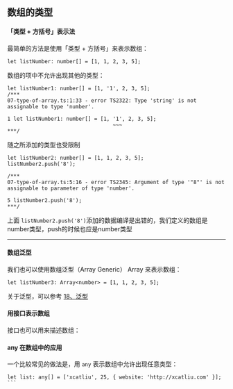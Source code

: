 ## 数组的类型

#### 「类型 + 方括号」表示法

最简单的方法是使用「类型 + 方括号」来表示数组：

```
let listNumber: number[] = [1, 1, 2, 3, 5];
```
数组的项中不允许出现其他的类型：
```
let listNumber1: number[] = [1, '1', 2, 3, 5];
/***
07-type-of-array.ts:1:33 - error TS2322: Type 'string' is not assignable to type 'number'.

1 let listNumber1: number[] = [1, '1', 2, 3, 5];
                                  ~~~
***/                                  
```
随之所添加的类型也受限制
```
let listNumber2: number[] = [1, 1, 2, 3, 5];
listNumber2.push('8');

/***
07-type-of-array.ts:5:16 - error TS2345: Argument of type '"8"' is not assignable to parameter of type 'number'.

5 listNumber2.push('8');
***/
```
上面 ```listNumber2.push('8')```添加的数据编译是出错的，我们定义的数组是 number类型，push的时候也应是number类型

---
#### 数组泛型

我们也可以使用数组泛型（Array Generic） Array<elemType> 来表示数组：

```
let listNumber3: Array<number> = [1, 1, 2, 3, 5];
```
关于泛型，可以参考 [18、泛型](https://note.youdao.com/)

#### 用接口表示数组
接口也可以用来描述数组：



#### any 在数组中的应用
一个比较常见的做法是，用 ```any``` 表示数组中允许出现任意类型：
````
let list: any[] = ['xcatliu', 25, { website: 'http://xcatliu.com' }];
```
